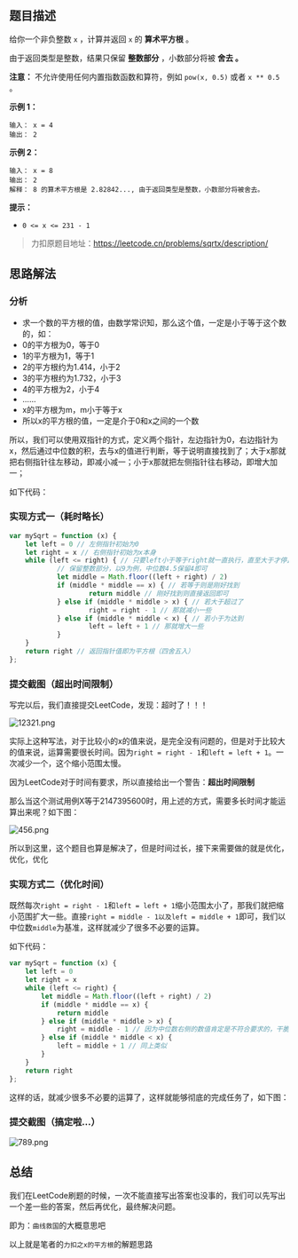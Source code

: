 ## 题目描述

给你一个非负整数 `x` ，计算并返回 `x` 的 **算术平方根** 。

由于返回类型是整数，结果只保留 **整数部分** ，小数部分将被 **舍去 。**

**注意：** 不允许使用任何内置指数函数和算符，例如 `pow(x, 0.5)` 或者 `x ** 0.5` 。

**示例 1：**

```
输入： x = 4
输出： 2
```

**示例 2：**

```
输入： x = 8
输出： 2
解释： 8 的算术平方根是 2.82842..., 由于返回类型是整数，小数部分将被舍去。
```

**提示：**

- `0 <= x <= 231 - 1`

> 力扣原题目地址：https://leetcode.cn/problems/sqrtx/description/

## 思路解法

### 分析

- 求一个数的平方根的值，由数学常识知，那么这个值，一定是小于等于这个数的，如：
- 0的平方根为0，等于0
- 1的平方根为1，等于1
- 2的平方根约为1.414，小于2
- 3的平方根约为1.732，小于3
- 4的平方根为2，小于4
- ......
- x的平方根为m，m小于等于x
- 所以x的平方根的值，一定是介于0和x之间的一个数

所以，我们可以使用双指针的方式，定义两个指针，左边指针为0，右边指针为x，然后通过中位数的积，去与x的值进行判断，等于说明直接找到了；大于x那就把右侧指针往左移动，即减小减一；小于x那就把左侧指针往右移动，即增大加一；

如下代码：

### 实现方式一（耗时略长）

```js
var mySqrt = function (x) {
    let left = 0 // 左侧指针初始为0
    let right = x // 右侧指针初始为x本身
    while (left <= right) { // 只要left小于等于right就一直执行，直至大于才停止
            // 保留整数部分，以9为例，中位数4.5保留4即可
            let middle = Math.floor((left + right) / 2) 
            if (middle * middle == x) { // 若等于则是刚好找到
                    return middle // 刚好找到则直接返回即可
            } else if (middle * middle > x) { // 若大于超过了
                    right = right - 1 // 那就减小一些
            } else if (middle * middle < x) { // 若小于为达到
                    left = left + 1 // 那就增大一些
            }
    }
    return right // 返回指针值即为平方根（四舍五入）
};
```

### 提交截图（超出时间限制）

写完以后，我们直接提交LeetCode，发现：超时了！！！

![12321.png](https://p6-juejin.byteimg.com/tos-cn-i-k3u1fbpfcp/f0d372a126d54cccaab7a661eb6b2c3d~tplv-k3u1fbpfcp-watermark.image?)

实际上这种写法，对于比较小的x的值来说，是完全没有问题的，但是对于比较大的值来说，运算需要很长时间。因为`right = right - 1`和`left = left + 1`。一次减少一个，这个缩小范围太慢。

因为LeetCode对于时间有要求，所以直接给出一个警告：**超出时间限制**

那么当这个测试用例X等于2147395600时，用上述的方式，需要多长时间才能运算出来呢？如下图：

![456.png](https://p3-juejin.byteimg.com/tos-cn-i-k3u1fbpfcp/676ac66eb33d4d9abae9a4b73947d577~tplv-k3u1fbpfcp-watermark.image?)

所以到这里，这个题目也算是解决了，但是时间过长，接下来需要做的就是优化，优化，优化

### 实现方式二（优化时间）

既然每次`right = right - 1`和`left = left + 1`缩小范围太小了，那我们就把缩小范围扩大一些。直接`right = middle - 1以及left = middle + 1`即可，我们以中位数`middle`为基准，这样就减少了很多不必要的运算。

如下代码：

```js
var mySqrt = function (x) {
    let left = 0
    let right = x
    while (left <= right) {
        let middle = Math.floor((left + right) / 2)
        if (middle * middle == x) {
            return middle
        } else if (middle * middle > x) {
            right = middle - 1 // 因为中位数右侧的数值肯定是不符合要求的，干脆直接跳过
        } else if (middle * middle < x) {
            left = middle + 1 // 同上类似
        }
    }
    return right
};
```
这样的话，就减少很多不必要的运算了，这样就能够彻底的完成任务了，如下图：

### 提交截图（搞定啦...）

![789.png](https://p6-juejin.byteimg.com/tos-cn-i-k3u1fbpfcp/84942f18e5f2417ca45f29681da27b6a~tplv-k3u1fbpfcp-watermark.image?)

## 总结

我们在LeetCode刷题的时候，一次不能直接写出答案也没事的，我们可以先写出一个差一些的答案，然后再优化，最终解决问题。

即为：`曲线救国`的大概意思吧

以上就是笔者的`力扣之x的平方根`的解题思路